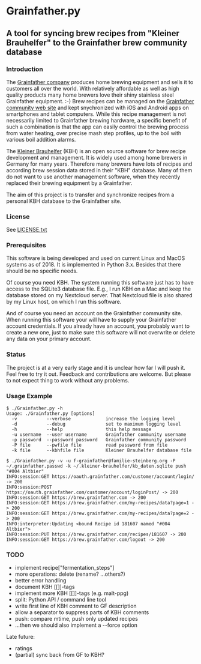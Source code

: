 # Grainfather.py

## A tool for syncing brew recipes from "Kleiner Brauhelfer" to the Grainfather brew community database

### Introduction

The [Grainfather company][1] produces home brewing equipment and
sells it to customers all over the
world. With relatively affordable as well as high quality products
many home brewers love their shiny stainless steel Grainfather
equipment. :-) Brew recipes can be managed on the [Grainfather community
web site][2] and kept snychronized with iOS and Android apps on
smartphones and tablet computers. While this recipe management is not
necessarily limited to Grainfather brewing hardware, a specific
benefit of such a combination is that the app can easily control
the brewing process from water heating, over precise mash step profiles,
up to the boil with various boil addition alarms.

The [Kleiner Brauhelfer][3] (KBH) is an open source software for brew recipe
development and management. It is widely used among home brewers in
Germany for many years. Therefore many brewers have lots of recipes
and according brew session data stored in their "KBH" database. Many
of them do not want to use another management software, when they
recently replaced their brewing equipment by a Grainfather.

The aim of this project is to transfer and synchronize recipes
from a personal KBH database to the Grainfather site.

### License

See [LICENSE.txt][4]

### Prerequisites

This software is being developed and used on current Linux and MacOS
systems as of 2018. It is implemented in Python 3.x. Besides that
there should be no specific needs.

Of course you need KBH. The system running this software just has
to have access to the SQLite3 database file. E.g., I run KBH on
a Mac and keep the database stored on my Nextcloud server. That
Nextcloud file is also shared by my Linux host, on which I run
this software.

And of course you need an account on the Grainfather community site.
When running this software your will have to supply your Grainfather
account credentials. If you already have an account, you probably
want to create a new one, just to make sure this software will not
overwrite or delete any data on your primary account.

### Status

The project is at a very early stage and it is unclear how far I
will push it. Feel free to try it out. Feedback and contributions
are welcome. But please to not expect thing to work without any
problems.

### Usage Example

```
$ ./Grainfather.py -h
Usage: ./Grainfather.py [options]
  -v           --verbose             increase the logging level
  -d           --debug               set to maximum logging level
  -h           --help                this help message
  -u username  --user username       Grainfather community username
  -p password  --password password   Grainfather community password
  -P file      --pwfile file         read password from file
  -k file      --kbhfile file        Kleiner Brauhelfer database file

$ ./Grainfather.py -v -u f-grainfather@familie-steinberg.org -P ~/.grainfather.passwd -k ~/.kleiner-brauhelfer/kb_daten.sqlite push "#004 Altbier"
INFO:session:GET https://oauth.grainfather.com/customer/account/login/ -> 200
INFO:session:POST https://oauth.grainfather.com/customer/account/loginPost/ -> 200
INFO:session:GET https://brew.grainfather.com -> 200
INFO:session:GET https://brew.grainfather.com/my-recipes/data?page=1 -> 200
INFO:session:GET https://brew.grainfather.com/my-recipes/data?page=2 -> 200
INFO:interpreter:Updating <bound Recipe id 181607 named "#004 Altbier">
INFO:session:PUT https://brew.grainfather.com/recipes/181607 -> 200
INFO:session:GET https://brew.grainfather.com/logout -> 200
```

### TODO

- implement recipe["fermentation_steps"]
- more operations: delete (rename? ...others?)
- better error handling
- document KBH [[]]-tags
- implement more KBH [[]]-tags (e.g. malt-ppg)
- split: Python API / command line tool
- write first line of KBH comment to GF description
- allow a separator to suppress parts of KBH comments
- push: compare mtime, push only updated recipes
- ...then we should also implement a --force option

Late future:

- ratings
- (partial) sync back from GF to KBH?


[1]: https://grainfather.com
[2]: https://brew.grainfather.com
[3]: https://github.com/Gremmel/kleiner-brauhelfer
[4]: LICENSE.txt



